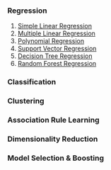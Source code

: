 ### Regression
1. [Simple Linear Regression](https://www.kaggle.com/pratjain/1-simple-linear-regression)
2. [Multiple Linear Regression](https://www.kaggle.com/pratjain/2-multiple-linear-regression)
3. [Polynomial Regression](https://www.kaggle.com/pratjain/3-polynomial-regression)
4. [Support Vector Regression](https://www.kaggle.com/pratjain/4-support-vector-regression)
5. [Decision Tree Regression]()
6. [Random Forest Regression]()

### Classification

### Clustering

### Association Rule Learning

### Dimensionality Reduction

### Model Selection & Boosting
